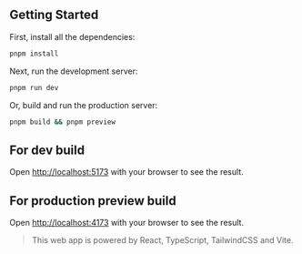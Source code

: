 ## Getting Started

First, install all the dependencies:

```bash
pnpm install
```

Next, run the development server:

```bash
pnpm run dev
```

Or, build and run the production server:

```bash
pnpm build && pnpm preview
```

## For dev build
Open [http://localhost:5173](http://localhost:5173) with your browser to see the result.

## For production preview build
Open [http://localhost:4173](http://localhost:4173) with your browser to see the result.

> This web app is powered by React, TypeScript, TailwindCSS and Vite.